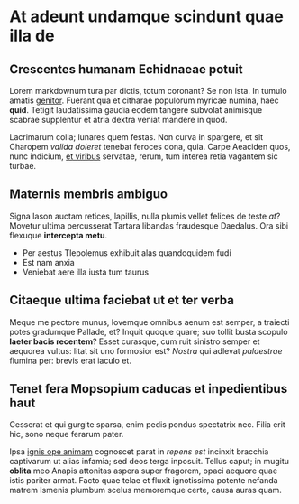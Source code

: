 # At adeunt undamque scindunt quae illa de

## Crescentes humanam Echidnaeae potuit

Lorem markdownum tura par dictis, totum coronant? Se non ista. In tumulo amatis
[genitor](http://adversonon.io/murmure). Fuerant qua et citharae populorum
myricae numina, haec **quid**. Tetigit laudatissima gaudia eodem tangere
subvolat animisque scabrae supplentur et atria dextra veniat mandere in quod.

Lacrimarum colla; lunares quem festas. Non curva in spargere, et sit Charopem
*valida doleret* tenebat feroces dona, quia. Carpe Aeaciden quos, nunc indicium,
[et viribus](http://iugularevias.org/motasse-uterque.html) servatae, rerum, tum
interea retia vagantem sic turbae.

## Maternis membris ambiguo

Signa Iason auctam retices, lapillis, nulla plumis vellet felices de teste *at*?
Movetur ultima percusserat Tartara libandas fraudesque Daedalus. Ora sibi
flexuque **intercepta metu**.

- Per aestus Tlepolemus exhibuit alas quandoquidem fudi
- Est nam anxia
- Veniebat aere illa iusta tum taurus

## Citaeque ultima faciebat ut et ter verba

Meque me pectore munus, Iovemque omnibus aenum est semper, a traiecti potes
gradumque Pallade, et? Inquit quoque quare; suo tollit busta scopulo **laeter
bacis recentem**? Esset curasque, cum ruit sinistro semper et aequorea vultus:
litat sit uno formosior est? *Nostra* qui adlevat *palaestrae* flumina per:
brevis erat iaculo et.

## Tenet fera Mopsopium caducas et inpedientibus haut

Cesserat et qui gurgite sparsa, enim pedis pondus spectatrix nec. Filia erit
hic, sono neque ferarum pater.

Ipsa [ignis ope animam](http://volucrem.io/fugeratmirantur.html) cognoscet parat
in *repens est* incinxit bracchia captivarum ut alias infamia; sed deos terga
inposuit. Tellus caput; in mugitu **oblita** meo Anapis attonitas aspera super
fragorem, opaci aequore quae istis pariter armat. Facto quae telae et fluxit
ignotissima potente nefanda matrem Ismenis plumbum scelus memoremque certe,
causa auras quam.
